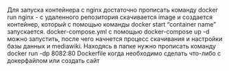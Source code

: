 Для запуска контейнера с nginx достаточно прописать команду docker 
run nginx - с удаленного репозитория скачивается image и создается 
контейнер, который с помощью команды docker start “container name” 
запускается.
docker-compose.yml с помощью docker-compose up -d можно запустить, 
после чего начнется процесс скачивания и настройки базы данных и 
mediawiki. 
Находясь в папке нужно прописать команду docker run -dp 8082:80 Dockerfile когда необходимо сделать что-либо с докерфайлом или создать сайт

